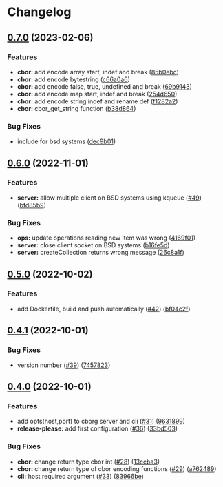 # Changelog

## [0.7.0](https://github.com/CborgDB/cborg/compare/v0.6.0...v0.7.0) (2023-02-06)


### Features

* **cbor:** add encode array start, indef and break ([85b0ebc](https://github.com/CborgDB/cborg/commit/85b0ebc277884abe054831afbd5ab3087389ae37))
* **cbor:** add encode bytestring ([c66a0a6](https://github.com/CborgDB/cborg/commit/c66a0a6e92ce1fdd438261f3aaee5d9bde725b9f))
* **cbor:** add encode false, true, undefined and break ([69b9143](https://github.com/CborgDB/cborg/commit/69b91435648846120aea8fab7718784b0337fec2))
* **cbor:** add encode map start, indef and break ([254d650](https://github.com/CborgDB/cborg/commit/254d650b7f266825e5a30f44c7b91e14ba3af8b3))
* **cbor:** add encode string indef and rename def ([f1282a2](https://github.com/CborgDB/cborg/commit/f1282a25c501147a93ff079069eba464d91a3992))
* **cbor:** cbor_get_string function ([b38d864](https://github.com/CborgDB/cborg/commit/b38d8643fc075b2f4081c55d2540f4d5a8afb423))


### Bug Fixes

* include for bsd systems ([dec9b01](https://github.com/CborgDB/cborg/commit/dec9b01856360c05377e3e2eabeb10a425934f93))

## [0.6.0](https://github.com/CborgDB/cborg/compare/v0.5.0...v0.6.0) (2022-11-01)


### Features

* **server:** allow multiple client on BSD systems using kqueue ([#49](https://github.com/CborgDB/cborg/issues/49)) ([bfd85b9](https://github.com/CborgDB/cborg/commit/bfd85b9c92efef1419257bd9c704a8ebf8fdc8d6))


### Bug Fixes

* **ops:** update operations reading new item was wrong ([4169f01](https://github.com/CborgDB/cborg/commit/4169f01df3caa627d26e7a70e2a052a809bf5f3a))
* **server:** close client socket on BSD systems ([b16fe5d](https://github.com/CborgDB/cborg/commit/b16fe5d9089c9b6cc2d64234aaa55a7cb0296a6a))
* **server:** createCollection returns wrong message ([26c8a1f](https://github.com/CborgDB/cborg/commit/26c8a1f6ed6c528d5593b72586a4e9951543b756))

## [0.5.0](https://github.com/CborgDB/cborg/compare/v0.4.1...v0.5.0) (2022-10-02)


### Features

* add Dockerfile, build and push automatically ([#42](https://github.com/CborgDB/cborg/issues/42)) ([bf04c2f](https://github.com/CborgDB/cborg/commit/bf04c2f287ce569b31cded69e56b9a06f0ac5fc3))

## [0.4.1](https://github.com/CborgDB/cborg/compare/v0.4.0...v0.4.1) (2022-10-01)


### Bug Fixes

* version number ([#39](https://github.com/CborgDB/cborg/issues/39)) ([7457823](https://github.com/CborgDB/cborg/commit/745782345c810d04b2a6bb5f3a4fbc52a5427901))

## [0.4.0](https://github.com/CborgDB/cborg/compare/v0.3.0...v0.4.0) (2022-10-01)


### Features

* add opts(host,port) to cborg server and cli ([#31](https://github.com/CborgDB/cborg/issues/31)) ([9631899](https://github.com/CborgDB/cborg/commit/96318990460efc3c18ded547163c90abf92a9ea1))
* **release-please:** add first configuration ([#36](https://github.com/CborgDB/cborg/issues/36)) ([33bd503](https://github.com/CborgDB/cborg/commit/33bd503f0f6b83f603f221ea7dddc419b9e4fafc))


### Bug Fixes

* **cbor:** change return type cbor int ([#28](https://github.com/CborgDB/cborg/issues/28)) ([13ccba3](https://github.com/CborgDB/cborg/commit/13ccba35465ac161e1ee53127f08fac12ff1a6ba))
* **cbor:** change return type of cbor encoding functions ([#29](https://github.com/CborgDB/cborg/issues/29)) ([a762489](https://github.com/CborgDB/cborg/commit/a7624891409955a1ed7453f1a73d3669a9700f31))
* **cli:** host required argument ([#33](https://github.com/CborgDB/cborg/issues/33)) ([83966be](https://github.com/CborgDB/cborg/commit/83966be46d164835c15704f1a2316f104aa0a6be))
